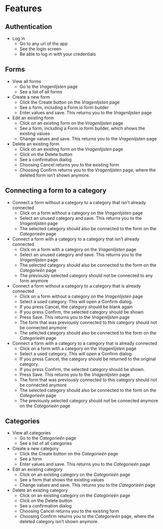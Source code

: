 # Features

## Authentication

- Log in
  - Go to any url of the app
  - See the login screen
  - Be able to log in with your credentials

## Forms

- View all forms
  - Go to the _Vragenlijsten_ page
  - See a list of all forms
- Create a new form
  - Click the Create button on the _Vragenlijsten_ page
  - See a form, including a Form.io form builder
  - Enter values and save. This returns you to the _Vragenlijsten_ page
- Edit an existing form
  - Click on an existing form on the _Vragenlijsten_ page
  - See a form, including a Form.io form builder, which shows the existing values
  - Change values and save. This returns you to the _Vragenlijsten_ page
- Delete an existing form
  - Click on an existing form on the _Vragenlijsten_ page
  - Click on the Delete button
  - See a confirmation dialog
  - Choosing Cancel returns you to the existing form
  - Choosing Confirm returns you to the _Vragenlijsten_ page, where the deleted form isn’t shown anymore.

## Connecting a form to a category

- Connect a form without a category to a category that isn’t already connected
  - Click on a form without a category on the _Vragenlijsten_ page
  - Select an unused category and save. This returns you to the _Vragenlijsten_ page
  - The selected category should also be connected to the form on the _Categorieën_ page
- Connect a form with a category to a category that isn’t already connected
  - Click on a form with a category on the _Vragenlijsten_ page
  - Select an unused category and save. This returns you to the _Vragenlijsten_ page
  - The selected category should also be connected to the form on the _Categorieën_ page
  - The previously selected category should not be connected to any form anymore
- Connect a form without a category to a category that is already connected
  - Click on a form without a category on the _Vragenlijsten_ page
  - Select a used category. This will open a Confirm dialog.
  - If you press Cancel, the category should be blank again
  - If you press Confirm, the selected category should be shown
  - Press Save. This returns you to the _Vragenlijsten_ page
  - The form that was previously connected to this category should not be connected anymore
  - The selected category should also be connected to the form on the _Categorieën_ page
- Connect a form with a category to a category that is already connected
  - Click on a form with a category on the _Vragenlijsten_ page
  - Select a used category. This will open a Confirm dialog.
  - If you press Cancel, the category should be returned to the original category.
  - If you press Confirm, the selected category should be shown.
  - Press Save. This returns you to the _Vragenlijsten_ page
  - The form that was previously connected to this category should not be connected anymore
  - The selected category should also be connected to the form on the _Categorieën_ page
  - The previously selected category should not be connected anymore on the _Categorieën_ page

## Categories

- View all categories
  - Go to the _Categorieën_ page
  - See a list of all categories
- Create a new category
  - Click the Create button on the _Categorieën_ page
  - See a form
  - Enter values and save. This returns you to the _Categorieën_ page
- Edit an existing category
  - Click on an existing category on the _Categorieën_ page
  - See a form that shows the existing values
  - Change values and save. This returns you to the _Categorieën_ page
- Delete an existing category
  - Click on an existing category on the _Categorieën_ page
  - Click on the Delete button
  - See a confirmation dialog
  - Choosing Cancel returns you to the existing form
  - Choosing Confirm returns you to the _Categorieën_ page, where the deleted category isn’t shown anymore.
